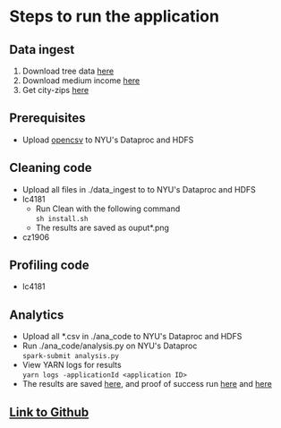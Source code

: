 # Steps to run the application

## Data ingest
1. Download tree data [here](https://data.cityofnewyork.us/Environment/2015-Street-Tree-Census-Tree-Data/pi5s-9p35)
2. Download medium income [here](https://data.cccnewyork.org/data/download#0,8/66)
3. Get city-zips [here](./data_ingest/city_zips.csv)

## Prerequisites
- Upload [opencsv](./opencsv-5.7.1.jar) to NYU's Dataproc and HDFS

## Cleaning code
- Upload all files in ./data_ingest to to NYU's Dataproc and HDFS
- lc4181 <br>
    - Run Clean with the following command <br>
    ```sh install.sh```
    - The results are saved as ouput*.png
- cz1906 <br>


## Profiling code
- lc4181 <br>

## Analytics
- Upload all *.csv in ./ana_code to NYU's Dataproc and HDFS
- Run ./ana_code/analysis.py on NYU's Dataproc <br>
```spark-submit analysis.py```
- View YARN logs for results <br>
```yarn logs -applicationId <application ID>```
- The results are saved [here](./ana_code/result.txt), and proof of success run [here](./ana_code/output1.png) and [here](./ana_code/output2.png)

## [Link to Github](https://github.com/charliecai00/Tree-Versus-Income)
